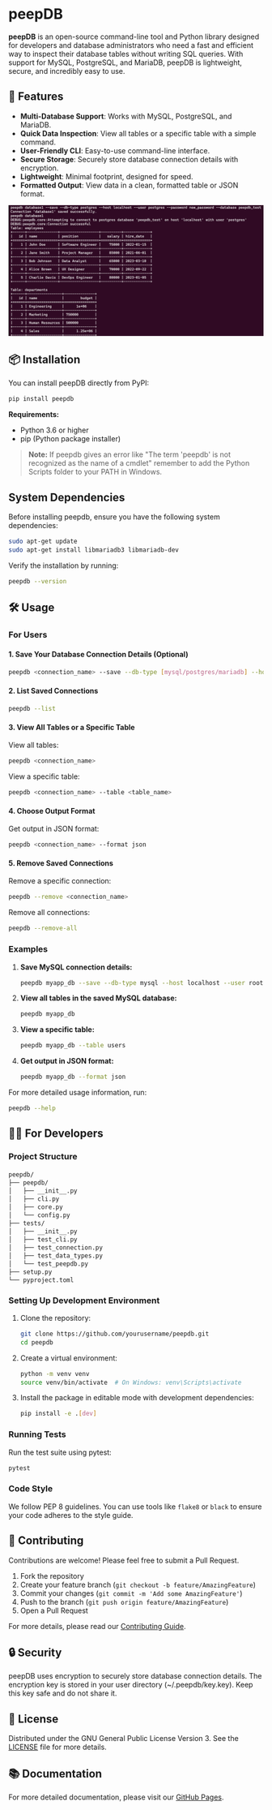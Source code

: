 # peepDB

**peepDB** is an open-source command-line tool and Python library designed for developers and database administrators who need a fast and efficient way to inspect their database tables without writing SQL queries. With support for MySQL, PostgreSQL, and MariaDB, peepDB is lightweight, secure, and incredibly easy to use.

## 🚀 Features

- **Multi-Database Support**: Works with MySQL, PostgreSQL, and MariaDB.
- **Quick Data Inspection**: View all tables or a specific table with a simple command.
- **User-Friendly CLI**: Easy-to-use command-line interface.
- **Secure Storage**: Securely store database connection details with encryption.
- **Lightweight**: Minimal footprint, designed for speed.
- **Formatted Output**: View data in a clean, formatted table or JSON format.

![peepDB Screenshot](images/peepdb_screenshot.png)

## 📦 Installation

You can install peepDB directly from PyPI:

```bash
pip install peepdb
```

**Requirements:**
- Python 3.6 or higher
- pip (Python package installer)

> **Note:** If peepdb gives an error like "The term 'peepdb' is not recognized as the name of a cmdlet" remember to add the Python Scripts folder to your PATH in Windows.

## System Dependencies

Before installing peepdb, ensure you have the following system dependencies:

```bash
sudo apt-get update
sudo apt-get install libmariadb3 libmariadb-dev
```

Verify the installation by running:
```bash
peepdb --version
```

## 🛠️ Usage

### For Users

#### 1. Save Your Database Connection Details (Optional)

```bash
peepdb <connection_name> --save --db-type [mysql/postgres/mariadb] --host <host> --user <user> --password <password> --database <database>
```

#### 2. List Saved Connections

```bash
peepdb --list
```

#### 3. View All Tables or a Specific Table

View all tables:
```bash
peepdb <connection_name>
```

View a specific table:
```bash
peepdb <connection_name> --table <table_name>
```

#### 4. Choose Output Format

Get output in JSON format:
```bash
peepdb <connection_name> --format json
```

#### 5. Remove Saved Connections

Remove a specific connection:
```bash
peepdb --remove <connection_name>
```

Remove all connections:
```bash
peepdb --remove-all
```

### Examples

1. **Save MySQL connection details:**
   ```bash
   peepdb myapp_db --save --db-type mysql --host localhost --user root --password mypassword --database myapp
   ```

2. **View all tables in the saved MySQL database:**
   ```bash
   peepdb myapp_db
   ```

3. **View a specific table:**
   ```bash
   peepdb myapp_db --table users
   ```

4. **Get output in JSON format:**
   ```bash
   peepdb myapp_db --format json
   ```

For more detailed usage information, run:
```bash
peepdb --help
```

## 👨‍💻 For Developers

### Project Structure

```
peepdb/
├── peepdb/
│   ├── __init__.py
│   ├── cli.py
│   ├── core.py
│   └── config.py
├── tests/
│   ├── __init__.py
│   ├── test_cli.py
│   ├── test_connection.py
│   ├── test_data_types.py
│   └── test_peepdb.py
├── setup.py
└── pyproject.toml
```

### Setting Up Development Environment

1. Clone the repository:
   ```bash
   git clone https://github.com/yourusername/peepdb.git
   cd peepdb
   ```

2. Create a virtual environment:
   ```bash
   python -m venv venv
   source venv/bin/activate  # On Windows: venv\Scripts\activate
   ```

3. Install the package in editable mode with development dependencies:
   ```bash
   pip install -e .[dev]
   ```

### Running Tests

Run the test suite using pytest:

```bash
pytest
```

### Code Style

We follow PEP 8 guidelines. You can use tools like `flake8` or `black` to ensure your code adheres to the style guide.

## 🤝 Contributing

Contributions are welcome! Please feel free to submit a Pull Request.

1. Fork the repository
2. Create your feature branch (`git checkout -b feature/AmazingFeature`)
3. Commit your changes (`git commit -m 'Add some AmazingFeature'`)
4. Push to the branch (`git push origin feature/AmazingFeature`)
5. Open a Pull Request

For more details, please read our [Contributing Guide](CONTRIBUTING.md).

## 🔒 Security

peepDB uses encryption to securely store database connection details. The encryption key is stored in your user directory (~/.peepdb/key.key). Keep this key safe and do not share it.

## 📜 License

Distributed under the GNU General Public License Version 3. See the [LICENSE](LICENSE) file for more details.

## 📚 Documentation

For more detailed documentation, please visit our [GitHub Pages](https://peepdb.dev/).

